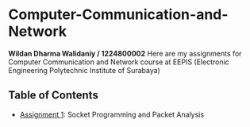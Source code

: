 # Computer-Communication-and-Network

**Wildan Dharma Walidaniy / 1224800002**
Here are my assignments for Computer Communication and Network course at EEPIS (Electronic Engineering Polytechnic Institute of Surabaya)

## Table of Contents

- [Assignment 1](./Assignment%201/): Socket Programming and Packet Analysis
